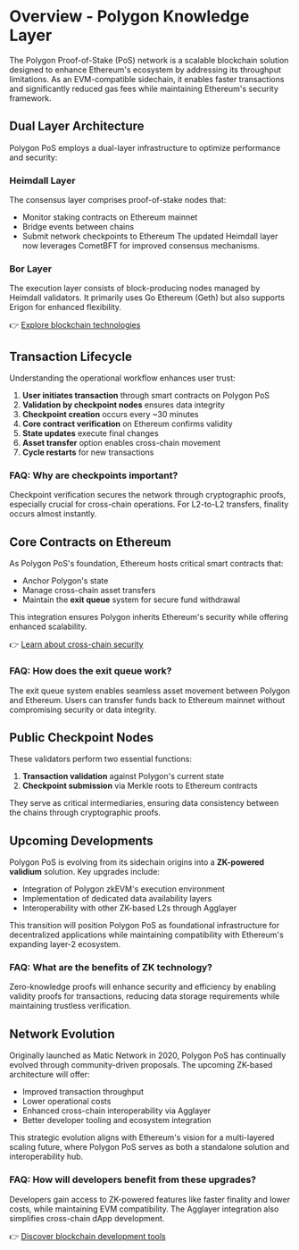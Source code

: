 # Overview - Polygon Knowledge Layer

The Polygon Proof-of-Stake (PoS) network is a scalable blockchain solution designed to enhance Ethereum's ecosystem by addressing its throughput limitations. As an EVM-compatible sidechain, it enables faster transactions and significantly reduced gas fees while maintaining Ethereum's security framework.

## Dual Layer Architecture

Polygon PoS employs a dual-layer infrastructure to optimize performance and security:

### Heimdall Layer
The consensus layer comprises proof-of-stake nodes that:
- Monitor staking contracts on Ethereum mainnet
- Bridge events between chains
- Submit network checkpoints to Ethereum
The updated Heimdall layer now leverages CometBFT for improved consensus mechanisms.

### Bor Layer
The execution layer consists of block-producing nodes managed by Heimdall validators. It primarily uses Go Ethereum (Geth) but also supports Erigon for enhanced flexibility.

👉 [Explore blockchain technologies](https://bit.ly/okx-bonus)

## Transaction Lifecycle

Understanding the operational workflow enhances user trust:

1. **User initiates transaction** through smart contracts on Polygon PoS
2. **Validation by checkpoint nodes** ensures data integrity
3. **Checkpoint creation** occurs every ~30 minutes
4. **Core contract verification** on Ethereum confirms validity
5. **State updates** execute final changes
6. **Asset transfer** option enables cross-chain movement
7. **Cycle restarts** for new transactions

### FAQ: Why are checkpoints important?
Checkpoint verification secures the network through cryptographic proofs, especially crucial for cross-chain operations. For L2-to-L2 transfers, finality occurs almost instantly.

## Core Contracts on Ethereum

As Polygon PoS's foundation, Ethereum hosts critical smart contracts that:
- Anchor Polygon's state
- Manage cross-chain asset transfers
- Maintain the **exit queue** system for secure fund withdrawal

This integration ensures Polygon inherits Ethereum's security while offering enhanced scalability.

👉 [Learn about cross-chain security](https://bit.ly/okx-bonus)

### FAQ: How does the exit queue work?
The exit queue system enables seamless asset movement between Polygon and Ethereum. Users can transfer funds back to Ethereum mainnet without compromising security or data integrity.

## Public Checkpoint Nodes

These validators perform two essential functions:
1. **Transaction validation** against Polygon's current state
2. **Checkpoint submission** via Merkle roots to Ethereum contracts

They serve as critical intermediaries, ensuring data consistency between the chains through cryptographic proofs.

## Upcoming Developments

Polygon PoS is evolving from its sidechain origins into a **ZK-powered validium** solution. Key upgrades include:
- Integration of Polygon zkEVM's execution environment
- Implementation of dedicated data availability layers
- Interoperability with other ZK-based L2s through Agglayer

This transition will position Polygon PoS as foundational infrastructure for decentralized applications while maintaining compatibility with Ethereum's expanding layer-2 ecosystem.

### FAQ: What are the benefits of ZK technology?
Zero-knowledge proofs will enhance security and efficiency by enabling validity proofs for transactions, reducing data storage requirements while maintaining trustless verification.

## Network Evolution

Originally launched as Matic Network in 2020, Polygon PoS has continually evolved through community-driven proposals. The upcoming ZK-based architecture will offer:
- Improved transaction throughput
- Lower operational costs
- Enhanced cross-chain interoperability via Agglayer
- Better developer tooling and ecosystem integration

This strategic evolution aligns with Ethereum's vision for a multi-layered scaling future, where Polygon PoS serves as both a standalone solution and interoperability hub.

### FAQ: How will developers benefit from these upgrades?
Developers gain access to ZK-powered features like faster finality and lower costs, while maintaining EVM compatibility. The Agglayer integration also simplifies cross-chain dApp development.

👉 [Discover blockchain development tools](https://bit.ly/okx-bonus)